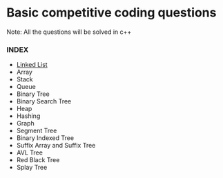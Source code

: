 <h1><b>Basic competitive coding questions</b></h1>
Note: All the questions will be solved in c++
<h3>INDEX</h3>
<ul>
<li> <a href="https://github.com/code-blooded/competitive-coding/tree/master/linked-list"> Linked List </a> </li>
<li> Array </li>
<li> Stack </li>
<li> Queue </li>
<li> Binary Tree </li>
<li> Binary Search Tree </li>
<li> Heap </li>
<li> Hashing </li>
<li> Graph </li>
<li> Segment Tree </li>
<li> Binary Indexed Tree </li>
<li> Suffix Array and Suffix Tree </li>
<li> AVL Tree </li>
<li> Red Black Tree </li>
<li> Splay Tree </li>
</ul>
